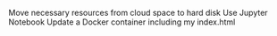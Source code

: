 Move necessary resources from cloud space to hard disk
Use Jupyter Notebook
Update a Docker container including my index.html
